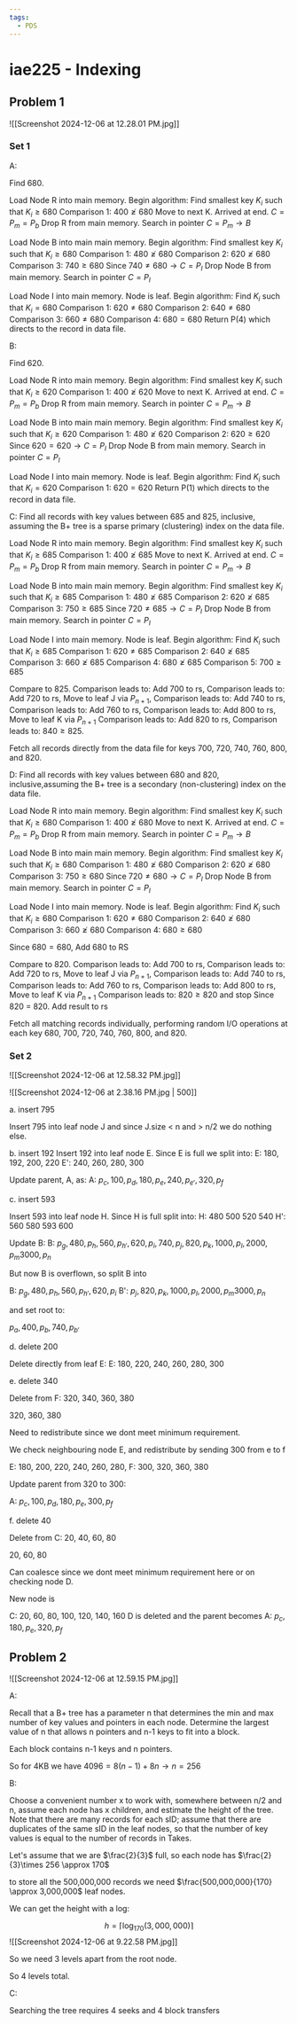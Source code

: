 ```yaml
---
tags:
  - PDS
---
```

# iae225  - Indexing

## Problem 1
![[Screenshot 2024-12-06 at 12.28.01 PM.jpg]]

### Set 1

A:

Find 680.

Load Node R into main memory.
Begin algorithm: Find smallest key $K_{i}$ such that $K_{i} \geq 680$
Comparison 1: $400 \ngeq 680$
Move to next K.
Arrived at end. 
$C = P_{m}=P_{b}$
Drop R from main memory.
Search in pointer $C=P_{m} \rightarrow B$

Load Node B into main main memory.
Begin algorithm: Find smallest key $K_{i}$ such that $K_{i} \geq 680$
Comparison 1: $480 \ngeq 680$
Comparison 2: $620 \ngeq 680$
Comparison 3: $740 \geq 680$
Since $740 \neq 680 \rightarrow C = P_{I}$
Drop Node B from main memory.
Search in pointer $C = P_{I}$

Load Node I into main memory.
Node is leaf.
Begin algorithm: Find $K_{i}$ such that $K_{i} = 680$
Comparison 1: $620 \neq 680$
Comparison 2: $640 \neq 680$
Comparison 3: $660 \neq 680$
Comparison 4: $680 = 680$
Return P(4) which directs to the record in data file.

B: 

Find 620.

Load Node R into main memory.
Begin algorithm: Find smallest key $K_{i}$ such that $K_{i} \geq 620$
Comparison 1: $400 \ngeq 620$
Move to next K.
Arrived at end. 
$C = P_{m}=P_{b}$
Drop R from main memory.
Search in pointer $C=P_{m} \rightarrow B$

Load Node B into main main memory.
Begin algorithm: Find smallest key $K_{i}$ such that $K_{i} \geq 620$
Comparison 1: $480 \ngeq 620$
Comparison 2: $620 \geq 620$
Since $620 = 620 \rightarrow C = P_{I}$
Drop Node B from main memory.
Search in pointer $C = P_{I}$

Load Node I into main memory.
Node is leaf.
Begin algorithm: Find $K_{i}$ such that $K_{i} = 620$
Comparison 1: $620 = 620$
Return P(1) which directs to the record in data file.

C: 
Find all records with key values between 685 and 825, inclusive, assuming the B+ tree is a sparse primary (clustering) index on the data file.

Load Node R into main memory.
Begin algorithm: Find smallest key $K_{i}$ such that $K_{i} \geq 685$
Comparison 1: $400 \ngeq 685$
Move to next K.
Arrived at end. 
$C = P_{m}=P_{b}$
Drop R from main memory.
Search in pointer $C=P_{m} \rightarrow B$

Load Node B into main main memory.
Begin algorithm: Find smallest key $K_{i}$ such that $K_{i} \geq 685$
Comparison 1: $480 \ngeq 685$
Comparison 2: $620 \ngeq 685$
Comparison 3: $750 \geq 685$
Since $720 \neq 685 \rightarrow C = P_{I}$
Drop Node B from main memory.
Search in pointer $C = P_{I}$

Load Node I into main memory.
Node is leaf.
Begin algorithm: Find $K_{i}$ such that $K_{i} \geq 685$
Comparison 1: $620 \neq 685$
Comparison 2: $640 \ngeq 685$
Comparison 3: $660 \ngeq 685$
Comparison 4: $680 \ngeq 685$
Comparison 5: $700 \ge 685$

Compare to 825.
Comparison leads to: Add 700 to rs,
Comparison leads to: Add 720 to rs,
Move to leaf J via $P_{n+1}$,
Comparison leads to: Add 740 to rs,
Comparison leads to: Add 760 to rs,
Comparison leads to: Add 800 to rs,
Move to leaf K via $P_{n+1}$
Comparison leads to: Add 820 to rs,
Comparison leads to: $840 \ge 825$.

Fetch all records directly from the data file for keys 700, 720, 740, 760, 800, and 820.

D: 
Find all records with key values between 680 and 820, inclusive,assuming the B+ tree is a secondary (non-clustering) index on the data file.

Load Node R into main memory.
Begin algorithm: Find smallest key $K_{i}$ such that $K_{i} \geq 680$
Comparison 1: $400 \ngeq 680$
Move to next K.
Arrived at end. 
$C = P_{m}=P_{b}$
Drop R from main memory.
Search in pointer $C=P_{m} \rightarrow B$

Load Node B into main main memory.
Begin algorithm: Find smallest key $K_{i}$ such that $K_{i} \geq 680$
Comparison 1: $480 \ngeq 680$
Comparison 2: $620 \ngeq 680$
Comparison 3: $750 \geq 680$
Since $720 \neq 680 \rightarrow C = P_{I}$
Drop Node B from main memory.
Search in pointer $C = P_{I}$

Load Node I into main memory.
Node is leaf.
Begin algorithm: Find $K_{i}$ such that $K_{i} \geq 680$
Comparison 1: $620 \neq 680$
Comparison 2: $640 \ngeq 680$
Comparison 3: $660 \ngeq 680$
Comparison 4: $680 \geq 680$

Since $680=680$, Add 680 to RS

Compare to 820.
Comparison leads to: Add 700 to rs,
Comparison leads to: Add 720 to rs,
Move to leaf J via $P_{n+1}$,
Comparison leads to: Add 740 to rs,
Comparison leads to: Add 760 to rs,
Comparison leads to: Add 800 to rs,
Move to leaf K via $P_{n+1}$
Comparison leads to: $820 \ge 820$ and stop
Since 820 = 820. Add result to rs

Fetch all matching records individually, performing random I/O operations at each key 680, 700, 720, 740, 760, 800, and 820.

### Set 2

![[Screenshot 2024-12-06 at 12.58.32 PM.jpg]]

![[Screenshot 2024-12-06 at 2.38.16 PM.jpg | 500]]

a. insert 795 

Insert 795 into leaf node J and since J.size < n and > n/2 we do nothing else.

b. insert 192 
Insert 192 into leaf node E.
Since E is full we split into:
E: 180, 192, 200, 220
E': 240, 260, 280, 300

Update parent, A, as:
A: $p_{c}, 100, p_{d}, 180,p_{e},240,p_{e'},320,p_{f}$

c. insert 593 

Insert 593 into leaf node H.
Since H is full split into:
H: 480 500 520 540
H': 560 580 593 600

Update B:
B: $p_{g}, 480, p_{h}, 560,p_{h'}, 620, p_{i}, 740, p_{j},820,p_{k},1000,p_{l},2000,p_{m}3000,p_{n}$

But now B is overflown, so split B into 

B: $p_{g}, 480, p_{h}, 560,p_{h'}, 620, p_{i}$
B': $p_{j}, 820,p_{k},1000,p_{l},2000,p_{m}3000,p_{n}$

and set root to:

$p_{a},400,p_{b},740,p_{b'}$

d. delete 200 

Delete directly from leaf E:
E: 180, 220, 240, 260, 280, 300

e. delete 340 

Delete from F: 320, 340, 360, 380

320, 360, 380

Need to redistribute since we dont meet minimum requirement.

We check neighbouring node E, and redistribute by sending 300 from e to f

E: 180, 200, 220, 240, 260, 280,
F: 300, 320, 360, 380

Update parent from 320 to 300:

A: $p_{c},100,p_{d},180, p_{e},300,p_{f}$

f. delete 40

Delete from C: 20, 40, 60, 80

20, 60, 80

Can coalesce since we dont meet minimum requirement here or on checking node D.

New node is

C: 20, 60, 80, 100, 120, 140, 160
D is deleted
and the parent becomes A: $p_{c},180,p_{e},320,p_{f}$

## Problem 2

![[Screenshot 2024-12-06 at 12.59.15 PM.jpg]]

A:

Recall that a B+ tree has a parameter n that determines the min and max number of key values and pointers in each node. Determine the largest value of n that allows n pointers and n-1 keys to fit into a block.

Each block contains n-1 keys and n pointers.

So for 4KB we have $4096=8(n-1)+ 8n \rightarrow n=256$

B:

Choose a convenient number x to work with, somewhere between n/2 and n, assume each node has x children, and estimate the height of the tree. Note that there are many records for each sID; assume that there are duplicates of the same sID in the leaf nodes, so that the number of key values is equal to the number of records in Takes.

Let's assume that we are $\frac{2}{3}$ full, so each node has $\frac{2}{3}\times 256 \approx 170$

to store all the 500,000,000 records we need $\frac{500,000,000}{170} \approx 3,000,000$ leaf nodes.

We can get the height with a log:

$$
h = \lceil \log_{170}(3,000,000) \rceil 
$$![[Screenshot 2024-12-06 at 9.22.58 PM.jpg]]

So we need 3 levels apart from the root node.

So 4 levels total.

C:

Searching the tree requires 4 seeks and 4 block transfers